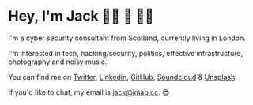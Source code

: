 # Hey, I'm Jack 🕺🏼 🏴󠁧󠁢󠁳󠁣󠁴󠁿 🏳️‍🌈

I'm a cyber security consultant from Scotland, currently living in London.

I'm interested in tech, hacking/security, politics, effective infrastructure, photography and noisy music.

You can find me on [Twitter](https://twitter.com/jackal_lol), [Linkedin](https://linkedin.com/in/jb46), [GitHub](https://github.com/j-ckal), [Soundcloud](https://soundcloud.com/j4cka1) & [Unsplash](https://unsplash.com/@j_ckal).

If you'd like to chat, my email is jack@imap.cc. 😎
